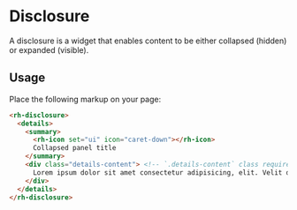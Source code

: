 # Disclosure

A disclosure is a widget that enables content to be either
collapsed (hidden) or expanded (visible).

## Usage

Place the following markup on your page:

```html
<rh-disclosure>
  <details>
    <summary>
      <rh-icon set="ui" icon="caret-down"></rh-icon>
      Collapsed panel title
    </summary>
    <div class="details-content"> <!-- `.details-content` class required -->
      Lorem ipsum dolor sit amet consectetur adipisicing, elit. Velit distinctio, nesciunt nobis sit, a dolor, non numquam rerum recusandae, deserunt enim assumenda quidem. Id impedit necessitatibus obcaecati ratione reprehenderit laborum?
    </div>
  </details>
</rh-disclosure>
```
